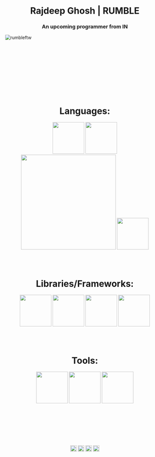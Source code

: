 <h1 align="center">Rajdeep Ghosh | RUMBLE</h1>
<h3 align="center">An upcoming programmer from IN</h3>

<p align="left"> <img src="https://komarev.com/ghpvc/?username=rumbleftw&label=Profile%20views&color=00ff00&style=flat" alt="rumbleftw" /> </p>

<br>
<br>
<br>
<br>
<br>
<br>
<br>
<br>
<br>
<h1 align="center">Languages: </h1>
<p align="center">
  <img id="cpp" src="https://media.giphy.com/media/ZihbWIBPZIdn9izsI1/giphy.gif" width="100">
  <img id="py" src="https://i.giphy.com/media/LMt9638dO8dftAjtco/200.webp" width="100">
  <img id="rust" src="https://intro.rustbridge.com/img/ferris.gif" width="300">
  <img id="js" src="https://media3.giphy.com/media/ln7z2eWriiQAllfVcn/200w.webp" width="100">  
</p>

<br><br>

<h1 align="center">Libraries/Frameworks: </h1>
<p align="center">
  <img id="torch" src="https://media.giphy.com/media/8eulZm5OYnM8hdjlHb/giphy.gif" width="100">
  <img id="tf" src="https://media.giphy.com/media/BtUG0yeT6pICwdBfxA/giphy.gif" width="100">
  <img id="opencv" src="https://media.giphy.com/media/5tW1VWpaKjfzz1d0gF/giphy.gif" width="100">
  <img id="react" src="https://i.giphy.com/media/eNAsjO55tPbgaor7ma/200w.webp" width="100">
</p>

<br><br>

<h1 align="center">Tools: </h1>
<p align="center">
  <img id="vs" src="https://i.giphy.com/media/IdyAQJVN2kVPNUrojM/200.webp" width="100">
  <img id="github" src="https://i.giphy.com/media/KzJkzjggfGN5Py6nkT/200.webp" width="100">
  <img id="docker" src="https://media.giphy.com/media/GudLvkVqOqkT7l4vKC/giphy.gif" width="100">
</p>

<br>
<br>
<br>
<br>
<br>
<br>
<p align="center">
<a href="https://www.linkedin.com/in/rumbleftw/" target="_blank"><img align="center" src="https://cdn.jsdelivr.net/npm/simple-icons@3.0.1/icons/linkedin.svg" alt="dephraiim" height="20" width="20" /></a>
<a href="https://leetcode.com/rumbleFTW/" target="_blank"><img align="center" src="https://cdn.jsdelivr.net/npm/simple-icons@3.0.1/icons/leetcode.svg" alt="dephraiim" height="20" width="20" /></a>
<a href="https://www.kaggle.com/rumbleftw/" target="_blank"><img align="center" src="https://cdn.jsdelivr.net/npm/simple-icons@3.0.1/icons/kaggle.svg" alt="dephraiim" height="20" width="20" /></a>
<a href="https://www.instagram.com/xx_rumble_xx/" target="_blank"><img align="center" src="https://cdn.jsdelivr.net/npm/simple-icons@3.0.1/icons/instagram.svg" alt="dephraiim" height="20" width="20" /></a>
</p>
<br>
<br>
<br>
